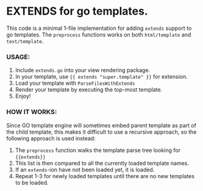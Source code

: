 # EXTENDS for go templates.

This code is a minimal 1-file implementation for adding `extends` support to go templates.
The `preprocess` functions works on both `html/template` and `text/template`.

### USAGE:

1. Include `extends.go` into your view rendering package.
2. In your template, use `{{ extends "super.template" }}` for extension.
3. Load your template with `ParseFilesWithExtends`
4. Render your template by executing the top-most template.
5. Enjoy!

### HOW IT WORKS:

Since GO template engine will sometimes embed parent template as part of the child
template, this makes it difficult to use a recursive approach, so the following approach
is used instead:

1. The `preprocess` function walks the template parse tree looking for `{{extends}}`
2. This list is then compared to all the currently loaded template names.
3. If an `extends`-ion have not been loaded yet, it is loaded.
4. Repeat 1-3 for newly loaded templates until there are no new templates to be loaded.

